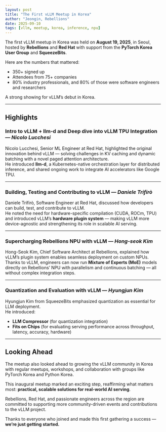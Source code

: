 ```yaml
---
layout: post
title: "The First vLLM Meetup in Korea"
author: "Jeongin, Rebellions"
date: 2025-09-10
tags: [vllm, meetup, korea, inference, npu]
---
```


The first vLLM meetup in Korea was held on **August 19, 2025**, in Seoul, hosted by **Rebellions** and **Red Hat** with support from the **PyTorch Korea User Group** and **SqueezeBits**.

Here are the numbers that mattered:  
- 350+ signed up  
- Attendees from 75+ companies  
- 80% industry professionals, and 80% of those were software engineers and researchers  

A strong showing for vLLM’s debut in Korea.

---

## Highlights

### Intro to vLLM + llm-d and Deep dive into vLLM TPU Integration — *Nicolo Lucchesi*
Nicolo Lucchesi, Senior ML Engineer at Red Hat, highlighted the original innovation behind vLLM — solving challenges in KV caching and dynamic batching with a novel paged attention architecture.  
He introduced **llm-d**, a Kubernetes-native orchestration layer for distributed inference, and shared ongoing work to integrate AI accelerators like Google TPU.

---

### Building, Testing and Contributing to vLLM — *Daniele Trifirò*
Daniele Trifirò, Software Engineer at Red Hat, discussed how developers can build, test, and contribute to vLLM.  
He noted the need for hardware-specific compilation (CUDA, ROCm, TPU) and introduced vLLM’s **hardware plugin system** — making vLLM more device-agnostic and strengthening its role in scalable AI serving.

---

### Supercharging Rebellions NPU with vLLM — *Hong-seok Kim*
Hong-Seok Kim, Chief Software Architect at Rebellions, explained how vLLM’s plugin system enables seamless deployment on custom NPUs.  
Thanks to vLLM, engineers can now run **Mixture of Experts (MoE)** models directly on Rebellions’ NPU with parallelism and continuous batching — all without complex integration steps.

---

### Quantization and Evaluation with vLLM — *Hyungjun Kim*
Hyungjun Kim from SqueezeBits emphasized quantization as essential for LLM deployment.  
He introduced:
- **LLM Compressor** (for quantization integration)  
- **Fits on Chips** (for evaluating serving performance across throughput, latency, accuracy, hardware)

---

## Looking Ahead
The meetup also looked ahead to growing the vLLM community in Korea with regular meetups, workshops, and collaboration with groups like PyTorch Korea and Python Korea.  

This inaugural meetup marked an exciting step, reaffirming what matters most: **practical, scalable solutions for real-world AI serving**.  

Rebellions, Red Hat, and passionate engineers across the region are committed to supporting more community-driven events and contributions to the vLLM project.  

Thanks to everyone who joined and made this first gathering a success — **we’re just getting started.**
